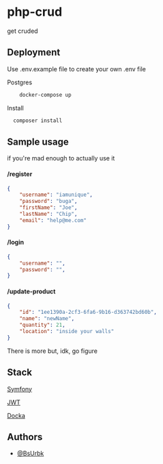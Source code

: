 
# php-crud

get cruded

## Deployment

Use .env.example file to create your own .env file 

Postgres

```bash
    docker-compose up
```

Install

```bash
  composer install
```

## Sample usage

if you're mad enough to actually use it

#### /register

```json
{
    "username": "iamunique",
    "password": "buga",
    "firstName": "Joe",
    "lastName": "Chip",
    "email": "help@me.com" 
}
```

#### /login

```json
{
    "username": "",
    "password": "",
}
```

#### /update-product

```json
{
    "id": "1ee1390a-2cf3-6fa6-9b16-d363742bd60b",
    "name": "newName",
    "quantity": 21,
    "location": "inside your walls"
}
```

There is more but, idk, go figure

## Stack

[Symfony](https://symfony.com/)

[JWT](https://jwt.io/)

[Docka](https://www.docker.com/)






## Authors

- [@BsUrbk](https://www.github.com/BsUrbk)

